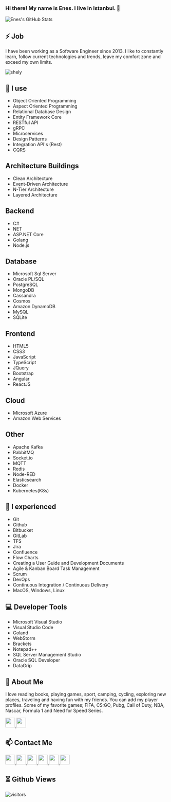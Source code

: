 ### Hi there! My name is Enes. I live in Istanbul. 👋

![Enes's GitHub Stats](https://github-readme-stats.vercel.app/api?username=enesgezici&show_icons=true&theme=tokyonight)

## ⚡ Job
I have been working as a Software Engineer since 2013. I like to constantly learn, follow current technologies and trends, leave my comfort zone and exceed my own limits.

<img align="center" src="https://github-readme-stats.vercel.app/api/top-langs/?username=enesgezici&layout=compact" alt="shely"/>


## 🧠 I use
- Object Oriented Programming 
- Aspect Oriented Programming
- Relational Database Design
- Entity Framework Core
- RESTful API
- gRPC
- Microservices
- Design Patterns
- Integration API's (Rest)
- CQRS

## Architecture Buildings

- Clean Architecture
- Event-Driven Architecture 
- N-Tier Architecture
- Layered Architecture

## Backend

- C#
- NET
- ASP.NET Core
- Golang
- Node.js

## Database 

- Microsoft Sql Server
- Oracle PL/SQL
- PostgreSQL
- MongoDB
- Cassandra
- Cosmos
- Amazon DynamoDB
- MySQL
- SQLite

## Frontend 

- HTML5
- CSS3
- JavaScript
- TypeScript
- JQuery
- Bootstrap
- Angular
- ReactJS 

## Cloud 

- Microsoft Azure 
- Amazon Web Services

## Other 

- Apache Kafka
- RabbitMQ
- Socket.io
- MQTT 
- Redis
- Node-RED
- Elasticsearch
- Docker
- Kubernetes(K8s)

## 🙌 I experienced

- Git
- Github
- Bitbucket
- GitLab
- TFS
- Jira
- Confluence
- Flow Charts
- Creating a User Guide and Development Documents
- Agile & Kanban Board Task Management
- Scrum
- DevOps
- Continuous Integration / Continuous Delivery
- MacOS, Windows, Linux

## 💻 Developer Tools
- Microsoft Visual Studio
- Visual Studio Code
- Goland
- WebStorm
- Brackets
- Notepad++
- SQL Server Management Studio
- Oracle SQL Developer
- DataGrip


## 💬 About Me 
I love reading books, playing games, sport, camping, cycling, exploring new places, traveling and having fun with my friends.
You can add my player profiles. Some of my favorite games; FIFA, CS:GO, Pubg, Call of Duty, NBA, Nascar, Formula 1 and Need for Speed Series.

<a href="https://steamcommunity.com/id/enesgezici/" target="_blank">  
  <img width="30px" src="https://upload.wikimedia.org/wikipedia/commons/8/83/Steam_icon_logo.svg" />
</a>

<a href="https://discord.com/enesgezici#7242" target="_blank">  
  <img width="30px" src="https://www.vectorlogo.zone/logos/discordapp/discordapp-tile.svg" />
</a>

## 📫 Contact Me 

<a href="https://www.enesgezici.com" target="_blank">  
  <img width="30px" src="https://www.enesgezici.com/img/enesgezici-blog.png" /> 
</a>

<a href="https://www.linkedin.com/in/enesgezici/" target="_blank"> 
  <img width="30px" src="https://www.vectorlogo.zone/logos/linkedin/linkedin-icon.svg" />
</a>

<a href="https://medium.com/@enesgezici" target="_blank" target="_blank">  
  <img width="30px" src="https://www.vectorlogo.zone/logos/medium/medium-tile.svg" />
</a>

<a href="https://www.instagram.com/enesgezici" target="_blank">  
  <img width="30px" src="https://www.vectorlogo.zone/logos/instagram/instagram-icon.svg" />
</a>

<a href="https://www.twitter.com/enesgezici" target="_blank">  
  <img width="30px" src="https://www.vectorlogo.zone/logos/twitter/twitter-tile.svg" />
</a>

<a href="https://t.me/enesgezici" target="_blank">  
  <img width="30px" src="https://www.vectorlogo.zone/logos/telegram/telegram-icon.svg" />
</a>

## ⏳ Github Views

![visitors](https://img.shields.io/badge/dynamic/json?color=informational&label=visitor%20count&query=value&url=https://api.countapi.xyz/hit/github.com/enesgezici)
